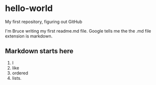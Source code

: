 # hello-world
My first repository, figuring out GitHub

I'm Bruce writing my first readme.md file. Google tells me the the .md file extension is markdown.

## Markdown starts here

1. I
2. like
3. ordered
4. lists.
